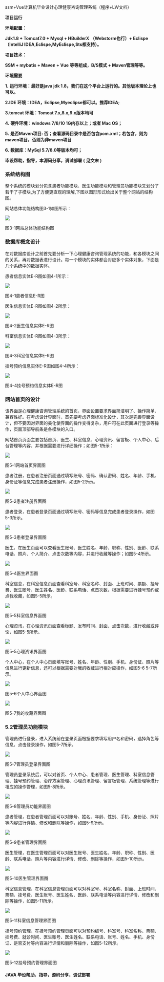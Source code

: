 ssm+Vue计算机毕业设计心理健康咨询管理系统（程序+LW文档）

**项目运行**

**环境配置：**

**Jdk1.8 + Tomcat7.0 + Mysql + HBuilderX** **（Webstorm也行）+ Eclispe（IntelliJ
IDEA,Eclispe,MyEclispe,Sts都支持）。**

**项目技术：**

**SSM + mybatis + Maven + Vue** **等等组成，B/S模式 + Maven管理等等。**

**环境需要**

**1.** **运行环境：最好是java jdk 1.8，我们在这个平台上运行的。其他版本理论上也可以。**

**2.IDE** **环境：IDEA，Eclipse,Myeclipse都可以。推荐IDEA;**

**3.tomcat** **环境：Tomcat 7.x,8.x,9.x版本均可**

**4.** **硬件环境：windows 7/8/10 1G内存以上；或者 Mac OS；**

**5.** **是否Maven项目: 否；查看源码目录中是否包含pom.xml；若包含，则为maven项目，否则为非maven项目**

**6.** **数据库：MySql 5.7/8.0等版本均可；**

**毕设帮助，指导，本源码分享，调试部署** **(** **见文末** **)**

### 系统结构图

整个系统的模块划分包含患者功能模块、医生功能模块和管理员功能模块又划分了若干了子模块,为了方便更直观的理解,下图以图形形式给出关于整个网站的结构图。

网站总体功能结构图3-1如图所示：

![](./res/3bd427fa18824a37a440ee10afc0cb56.png)

图3-1网站总体功能结构图

### 数据库概念设计

在对数据库设计之前首先要分析一下心理健康咨询管理系统的功能，和各模块之间的关系，再对数据表进行设计。每一个模块的实体都会对应多个实体对象，下面是几个系统中的数据实体。

患者信息实体E-R图如图4-1所示：

![](./res/a28c9a845c6f4f2f85e76c3d6b08b69c.png)

图4-1患者信息E-R图

医生信息实体E-R图如图4-2所示：

![](./res/db46557b49a542d1912bc682306aaf20.png)

图4-2医生信息实体E-R图

科室信息实体E-R图如图4-3所示：

![](./res/bb50449d341840f2b8f2b583b72e2e00.png)

图4-3科室信息实体E-R图

挂号预约信息实体E-R图如图4-4所示：

![](./res/f61fd5f6e644480484fcca3363e75ede.png)

图4-4挂号预约信息实体E-R图

### 网站首页的设计

该界面是心理健康咨询管理系统的首页，界面设置要求界面简洁明了、操作简单、兼容性好。在考虑设计界面时，首先要考虑界面标准化设计，其次是完善界面设计，但不要因对界面的美化使界面的操作变得复杂，用户可在此页面进行登录等操作，页面顶部导航条是各模块的入口。

网站首页页面主要包括首页、医生、科室信息、心理资讯、留言板、个人中心、后台管理等内容，并根据需要进行详细操作；如图5-1所示：

![](./res/09679bf733214de882a2321aef3b8c62.png)

图5-1网站首页界面图

患者注册，在患者注册页面通过填写账号、密码、确认密码、姓名、年龄、手机、身份证等信息完成患者注册操作，如图5-2所示。

![](./res/5336dfa8c480482f8d0db93b60f2aa05.png)

图5-2患者注册界面图

患者登录，在患者登录页面通过填写账号、密码等信息完成患者登录操作，如图5-3所示。

![](./res/590833683e6e4de59b6f0dc4b00eb2ef.png)

图5-3患者登录界面图

医生，在医生页面可以查看医生账号、医生姓名、年龄、职称、性别、医龄、联系电话、照片、个人简介、点击次数等内容，并进行收藏等操作；如图5-4所示。

![](./res/3449803d36c04e81b16a9b33a4a33136.png)

图5-4医生界面图

科室信息，在科室信息页面查看科室号、科室名称、封面、上班时间、票额、挂号费、医生账号、医生姓名、医龄、联系电话、点击次数，根据需要进行挂号预约或点我收藏，如图5-5所示。

![](./res/21d39de04acb4cf988abce7d0f26fe66.png)

图5-5科室信息界面图

心理资讯，在心理资讯页面查看标题、发布时间、封面、点击次数，进行收藏或评论，如图5-5所示。

![](./res/e363f0ec84a44587a0cce3031c7fc3d3.png)

图5-5心理资讯界面图

个人中心，在个人中心页面填写账号、姓名、年龄、性别、手机、身份证、照片等信息进行更新信息，还可以根据需要对我的收藏进行相对应操作，如图5-6 5-7所示。

![](./res/37ccd39d308d418ba2aa94db69427130.png)

图5-6个人中心界面图

![](./res/d903fe63e20e4c31abfd07550087cd52.png)

图5-7我的收藏界面图

### 5.2管理员功能模块

管理员进行登录，进入系统前在登录页面根据要求填写用户名和密码，选择角色等信息，点击登录操作，如图5-7所示。

![](./res/c3205302ef054db1821811ccad4d4f8c.png)

图5-7管理员登录界面图

管理员登录系统后，可以对首页、个人中心、患者管理、医生管理、科室信息管理、挂号预约管理、治疗方案管理、心理资讯管理、留言板管理、系统管理等进行相应的操作管理，如图5-8所示。

![](./res/1f0fa20c1a7641e483d8d553e9d852df.png)

图5-8管理员功能界面图

患者管理，在患者管理页面可以对账号、姓名、年龄、性别、手机、身份证、照片等内容进行详情、修改和删除等操作，如图5-9所示。

![](./res/06706d1851404aaaabdf5c76e4ac8e46.png)

图5-9患者管理界面图

医生管理，在医生管理页面可以对医生账号、医生姓名、年龄、职称、性别、医龄、联系电话、照片等内容进行详情、修改、删除等操作，如图5-10所示。

![](./res/d512184d58bf4df19b4775031b45d99a.png)

图5-10医生管理界面图

科室信息管理，在科室信息管理页面可以对科室号、科室名称、封面、上班时间、票额、挂号费、医生账号、医生姓名、医龄、联系电话等内容进行详情、修改和删除等操作，如图5-11所示。

![](./res/16132ee998454dd4a4945b7c5d26e973.png)

图5-11科室信息管理界面图

挂号预约管理，在挂号预约管理页面可以对预约编号、科室号、科室名称、票额、挂号费、就诊时间、医生账号、医生姓名、联系电话、账号、姓名、手机、身份证、是否支付等内容进行详情和删除等操作，如图5-12所示。

![](./res/e02b0c8203394daea5e20c23bdb52316.png)

图5-12挂号预约管理界面图

#### **JAVA** **毕设帮助，指导，源码分享，调试部署**

